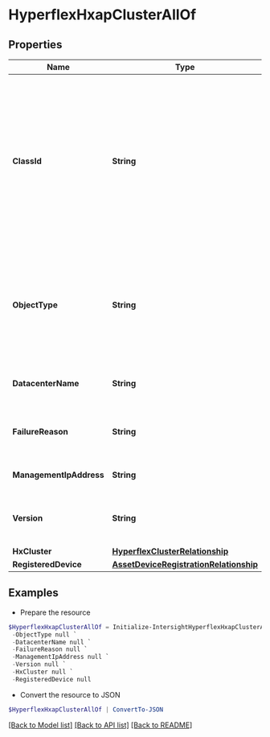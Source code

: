 # HyperflexHxapClusterAllOf
## Properties

Name | Type | Description | Notes
------------ | ------------- | ------------- | -------------
**ClassId** | **String** | The fully-qualified name of the instantiated, concrete type. This property is used as a discriminator to identify the type of the payload when marshaling and unmarshaling data. | [default to "hyperflex.HxapCluster"]
**ObjectType** | **String** | The fully-qualified name of the instantiated, concrete type. The value should be the same as the &#39;ClassId&#39; property. | [default to "hyperflex.HxapCluster"]
**DatacenterName** | **String** | Datacenter to which the cluster belongs. | [optional] 
**FailureReason** | **String** | Reason of the failure when cluster is in failed state. | [optional] 
**ManagementIpAddress** | **String** | Management IP Address of the cluster. | [optional] 
**Version** | **String** | Product version of HyperFlex compute cluster. | [optional] 
**HxCluster** | [**HyperflexClusterRelationship**](HyperflexClusterRelationship.md) |  | [optional] 
**RegisteredDevice** | [**AssetDeviceRegistrationRelationship**](AssetDeviceRegistrationRelationship.md) |  | [optional] 

## Examples

- Prepare the resource
```powershell
$HyperflexHxapClusterAllOf = Initialize-IntersightHyperflexHxapClusterAllOf  -ClassId null `
 -ObjectType null `
 -DatacenterName null `
 -FailureReason null `
 -ManagementIpAddress null `
 -Version null `
 -HxCluster null `
 -RegisteredDevice null
```

- Convert the resource to JSON
```powershell
$HyperflexHxapClusterAllOf | ConvertTo-JSON
```

[[Back to Model list]](../README.md#documentation-for-models) [[Back to API list]](../README.md#documentation-for-api-endpoints) [[Back to README]](../README.md)

